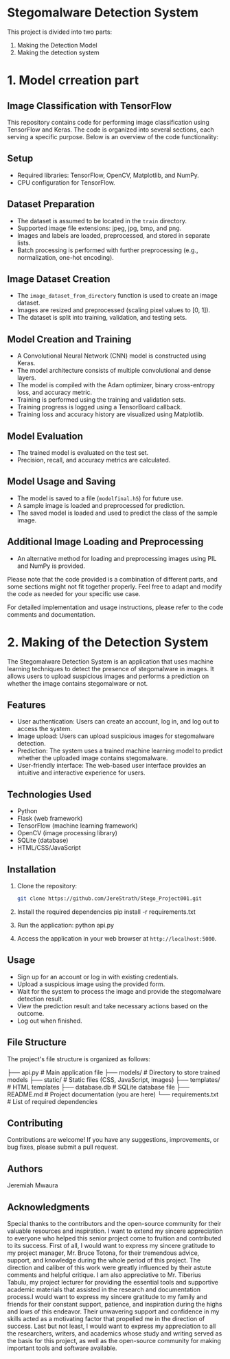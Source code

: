 # Stegomalware Detection System

This project is divided into two parts:
1. Making the Detection Model
2. Making the detection system

# 1. Model crreation part

## Image Classification with TensorFlow

This repository contains code for performing image classification using TensorFlow and Keras. The code is organized into several sections, each serving a specific purpose. Below is an overview of the code functionality:

## Setup

- Required libraries: TensorFlow, OpenCV, Matplotlib, and NumPy.
- CPU configuration for TensorFlow.

## Dataset Preparation

- The dataset is assumed to be located in the `train` directory.
- Supported image file extensions: jpeg, jpg, bmp, and png.
- Images and labels are loaded, preprocessed, and stored in separate lists.
- Batch processing is performed with further preprocessing (e.g., normalization, one-hot encoding).

## Image Dataset Creation

- The `image_dataset_from_directory` function is used to create an image dataset.
- Images are resized and preprocessed (scaling pixel values to [0, 1]).
- The dataset is split into training, validation, and testing sets.

## Model Creation and Training

- A Convolutional Neural Network (CNN) model is constructed using Keras.
- The model architecture consists of multiple convolutional and dense layers.
- The model is compiled with the Adam optimizer, binary cross-entropy loss, and accuracy metric.
- Training is performed using the training and validation sets.
- Training progress is logged using a TensorBoard callback.
- Training loss and accuracy history are visualized using Matplotlib.

## Model Evaluation

- The trained model is evaluated on the test set.
- Precision, recall, and accuracy metrics are calculated.

## Model Usage and Saving

- The model is saved to a file (`modelfinal.h5`) for future use.
- A sample image is loaded and preprocessed for prediction.
- The saved model is loaded and used to predict the class of the sample image.

## Additional Image Loading and Preprocessing

- An alternative method for loading and preprocessing images using PIL and NumPy is provided.

Please note that the code provided is a combination of different parts, and some sections might not fit together properly. Feel free to adapt and modify the code as needed for your specific use case.

For detailed implementation and usage instructions, please refer to the code comments and documentation.


# 2. Making of the Detection System

The Stegomalware Detection System is an application that uses machine learning techniques to detect the presence of stegomalware in images. It allows users to upload suspicious images and performs a prediction on whether the image contains stegomalware or not.

## Features

- User authentication: Users can create an account, log in, and log out to access the system.
- Image upload: Users can upload suspicious images for stegomalware detection.
- Prediction: The system uses a trained machine learning model to predict whether the uploaded image contains stegomalware.
- User-friendly interface: The web-based user interface provides an intuitive and interactive experience for users.

## Technologies Used

- Python
- Flask (web framework)
- TensorFlow (machine learning framework)
- OpenCV (image processing library)
- SQLite (database)
- HTML/CSS/JavaScript

## Installation

1. Clone the repository:

   ```bash
   git clone https://github.com/JereStrath/Stego_Project001.git

2. Install the required dependencies
   pip install -r requirements.txt

3. Run the application:
   python api.py

4. Access the application in your web browser at `http://localhost:5000`.

## Usage
- Sign up for an account or log in with existing credentials.
- Upload a suspicious image using the provided form.
- Wait for the system to process the image and provide the stegomalware detection result.
- View the prediction result and take necessary actions based on the outcome.
- Log out when finished.

## File Structure
The project's file structure is organized as follows:

├── api.py                  # Main application file
├── models/                 # Directory to store trained models
├── static/                 # Static files (CSS, JavaScript, images)
├── templates/              # HTML templates
├── database.db             # SQLite database file
├── README.md               # Project documentation (you are here)
└── requirements.txt        # List of required dependencies

## Contributing 
Contributions are welcome! If you have any suggestions, improvements, or bug fixes, please submit a pull request.

## Authors 
Jeremiah Mwaura

## Acknowledgments
Special thanks to the contributors and the open-source community for their valuable resources and inspiration. I want to extend my sincere appreciation to everyone who helped this senior project come to 
fruition and contributed to its success. First of all, I would want to express my sincere gratitude 
to my project manager, Mr. Bruce Totona, for their tremendous advice, support, and knowledge 
during the whole period of this project. The direction and caliber of this work were greatly 
influenced by their astute comments and helpful critique. I am also appreciative to Mr. Tiberius Tabulu, my project lecturer for providing the essential tools and supportive academic 
materials that assisted in the research and documentation process.I would want to express my 
sincere gratitude to my family and friends for their constant support, patience, and inspiration during the highs and lows of this endeavor. Their unwavering support and confidence in my skills acted as a motivating factor that propelled me in the direction of success. Last but not least, I would want to express my appreciation to all the researchers, writers, and academics whose study and writing served as the basis for this project, as well as the open-source community for making important tools and software available. 
